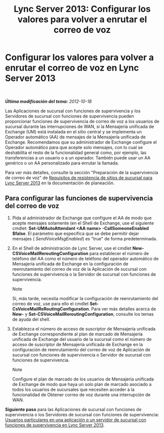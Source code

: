 ﻿---
title: "Lync Server 2013: Configurar los valores para volver a enrutar el correo de voz"
TOCTitle: Configurar los valores para volver a enrutar el correo de voz
ms:assetid: 7ab6be28-eabb-4a79-a796-648887d71b83
ms:mtpsurl: https://technet.microsoft.com/es-es/library/Gg398606(v=OCS.15)
ms:contentKeyID: 48275763
ms.date: 01/07/2017
mtps_version: v=OCS.15
ms.translationtype: HT
---

# Configurar los valores para volver a enrutar el correo de voz en Lync Server 2013

 

_**Última modificación del tema:** 2012-10-18_

Las Aplicaciones de sucursal con funciones de supervivencia y los Servidores de sucursal con funciones de supervivencia pueden proporcionar funciones de supervivencia de correo de voz a los usuarios de sucursal durante las interrupciones de WAN, si la Mensajería unificada de Exchange (UM) está instalada en el sitio central y se implementa un Operador automático (AA) de mensajes de la Mensajería unificada de Exchange. Recomendamos que su administrador de Exchange configure el Operador automático para que acepte solo mensajes, con lo cual se deshabilita el resto de la funcionalidad general como, por ejemplo, las transferencias a un usuario o a un operador. También puede usar un AA genérico o un AA personalizado para enrutar la llamada.

Para ver más detalles, consulte la sección "Preparación de la supervivencia de correo de voz" de [Requisitos de resistencia de sitios de sucursal para Lync Server 2013](lync-server-2013-branch-site-resiliency-requirements.md) en la documentación de planeación.

## Para configurar las funciones de supervivencia del correo de voz

1.  Pida al administrador de Exchange que configure el AA de modo que acepte mensajes solamente (en el Shell de Exchange, use el siguiente cmdlet: **Set-UMAutoAttendant \<AA name\> -CallSomeoneEnabled $false**. El parámetro que especifica que se debe permitir dejar mensajes ( *SendVoiceMsgEnabled*) es "true" de forma predeterminada.

2.  En el Shell de administración de Lync Server, use el cmdlet **New-CSVoiceMailReroutingConfiguration** para establecer el número de teléfono del AA como el número de teléfono del operador automático de Mensajería unificada de Exchange en la configuración de reenrutamiento del correo de voz de la Aplicación de sucursal con funciones de supervivencia o la Servidor de sucursal con funciones de supervivencia.
    

    > [!NOTE]
    > Si, más tarde, necesita modificar la configuración de reenrutamiento del correo de voz, use para ello el cmdlet <STRONG>Set-CsVoiceMailReRoutingConfiguration</STRONG>. Para ver más detalles acerca de <STRONG>New-</STRONG> y <STRONG>Set-CSVoiceMailReroutingConfiguration</STRONG>, consulte los temas de ayuda del shell.



3.  Establezca el número de acceso de suscriptor de Mensajería unificada de Exchange correspondiente al plan de marcado de Mensajería unificada de Exchange del usuario de la sucursal como el número de acceso de suscriptor de Mensajería unificada de Exchange en la configuración de reenrutamiento del correo de voz de Aplicación de sucursal con funciones de supervivencia o Servidor de sucursal con funciones de supervivencia.
    

    > [!NOTE]
    > Configure el plan de marcado de los usuarios de Mensajería unificada de Exchange de modo que haya un solo plan de marcado asociado a todos los usuarios de sucursales que necesiten acceder a la funcionalidad de Obtener correo de voz durante una interrupción de WAN.



**Siguiente paso** para las Aplicaciones de sucursal con funciones de supervivencia o los Servidores de sucursal con funciones de supervivencia: [Usuarios particulares en una aplicación o un servidor de sucursal con funciones de supervivencia en Lync Server 2013](lync-server-2013-home-users-on-a-survivable-branch-appliance-or-server.md).

